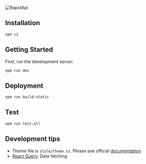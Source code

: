 ![RapidApi](https://raw.githubusercontent.com/no10ds/rapid-ui/002b298a0b5eb3b1b84df4514554e278f79d3362/src/components/Icon/logo.svg?token=AAM6WGD3ZMNAM4M2RIZOASTDS4H7W)

## Installation

```bash
npm ci
```

## Getting Started

First, run the development server:

```bash
npm run dev
```

## Deployment

```bash
npm run build:static
```

## Test

```bash
npm run test:all
```

## Development tips

- Theme file is `style/theme.ts`. Please see official [documentation](https://mui.com/material-ui/customization/theming/)
- [React Query](https://tanstack.com/query/v4/docs/overview): Data fetching
